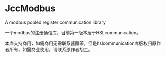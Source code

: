 # JccModbus
A modbus pooled register communication library

一个modbus的注册通信库，目前第一版本居于HSLcommunication。

本库支持商用，如需商用无需联系酱醋茶，但是hslcommunication库版权归原作者所有，如需商业使用，请联系原作者胡工。
